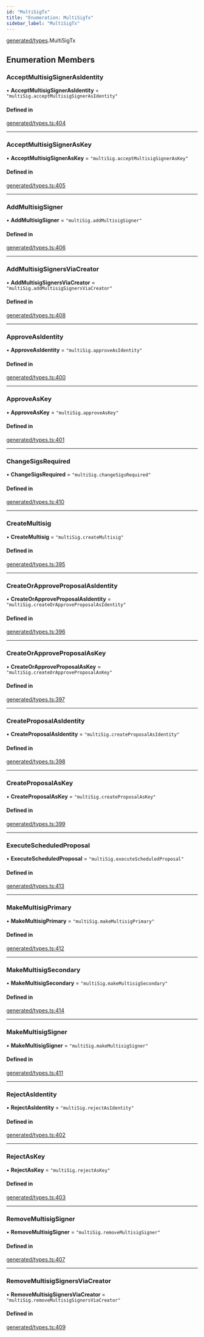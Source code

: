 ```yaml
---
id: "MultiSigTx"
title: "Enumeration: MultiSigTx"
sidebar_label: "MultiSigTx"
---
```


[generated/types](../../../../modules/Generated/Types/Types.md).MultiSigTx

## Enumeration Members

### AcceptMultisigSignerAsIdentity

• **AcceptMultisigSignerAsIdentity** = ``"multiSig.acceptMultisigSignerAsIdentity"``

#### Defined in

[generated/types.ts:404](https://github.com/PolymeshAssociation/polymesh-sdk/blob/15be87e8/src/generated/types.ts#L404)

___

### AcceptMultisigSignerAsKey

• **AcceptMultisigSignerAsKey** = ``"multiSig.acceptMultisigSignerAsKey"``

#### Defined in

[generated/types.ts:405](https://github.com/PolymeshAssociation/polymesh-sdk/blob/15be87e8/src/generated/types.ts#L405)

___

### AddMultisigSigner

• **AddMultisigSigner** = ``"multiSig.addMultisigSigner"``

#### Defined in

[generated/types.ts:406](https://github.com/PolymeshAssociation/polymesh-sdk/blob/15be87e8/src/generated/types.ts#L406)

___

### AddMultisigSignersViaCreator

• **AddMultisigSignersViaCreator** = ``"multiSig.addMultisigSignersViaCreator"``

#### Defined in

[generated/types.ts:408](https://github.com/PolymeshAssociation/polymesh-sdk/blob/15be87e8/src/generated/types.ts#L408)

___

### ApproveAsIdentity

• **ApproveAsIdentity** = ``"multiSig.approveAsIdentity"``

#### Defined in

[generated/types.ts:400](https://github.com/PolymeshAssociation/polymesh-sdk/blob/15be87e8/src/generated/types.ts#L400)

___

### ApproveAsKey

• **ApproveAsKey** = ``"multiSig.approveAsKey"``

#### Defined in

[generated/types.ts:401](https://github.com/PolymeshAssociation/polymesh-sdk/blob/15be87e8/src/generated/types.ts#L401)

___

### ChangeSigsRequired

• **ChangeSigsRequired** = ``"multiSig.changeSigsRequired"``

#### Defined in

[generated/types.ts:410](https://github.com/PolymeshAssociation/polymesh-sdk/blob/15be87e8/src/generated/types.ts#L410)

___

### CreateMultisig

• **CreateMultisig** = ``"multiSig.createMultisig"``

#### Defined in

[generated/types.ts:395](https://github.com/PolymeshAssociation/polymesh-sdk/blob/15be87e8/src/generated/types.ts#L395)

___

### CreateOrApproveProposalAsIdentity

• **CreateOrApproveProposalAsIdentity** = ``"multiSig.createOrApproveProposalAsIdentity"``

#### Defined in

[generated/types.ts:396](https://github.com/PolymeshAssociation/polymesh-sdk/blob/15be87e8/src/generated/types.ts#L396)

___

### CreateOrApproveProposalAsKey

• **CreateOrApproveProposalAsKey** = ``"multiSig.createOrApproveProposalAsKey"``

#### Defined in

[generated/types.ts:397](https://github.com/PolymeshAssociation/polymesh-sdk/blob/15be87e8/src/generated/types.ts#L397)

___

### CreateProposalAsIdentity

• **CreateProposalAsIdentity** = ``"multiSig.createProposalAsIdentity"``

#### Defined in

[generated/types.ts:398](https://github.com/PolymeshAssociation/polymesh-sdk/blob/15be87e8/src/generated/types.ts#L398)

___

### CreateProposalAsKey

• **CreateProposalAsKey** = ``"multiSig.createProposalAsKey"``

#### Defined in

[generated/types.ts:399](https://github.com/PolymeshAssociation/polymesh-sdk/blob/15be87e8/src/generated/types.ts#L399)

___

### ExecuteScheduledProposal

• **ExecuteScheduledProposal** = ``"multiSig.executeScheduledProposal"``

#### Defined in

[generated/types.ts:413](https://github.com/PolymeshAssociation/polymesh-sdk/blob/15be87e8/src/generated/types.ts#L413)

___

### MakeMultisigPrimary

• **MakeMultisigPrimary** = ``"multiSig.makeMultisigPrimary"``

#### Defined in

[generated/types.ts:412](https://github.com/PolymeshAssociation/polymesh-sdk/blob/15be87e8/src/generated/types.ts#L412)

___

### MakeMultisigSecondary

• **MakeMultisigSecondary** = ``"multiSig.makeMultisigSecondary"``

#### Defined in

[generated/types.ts:414](https://github.com/PolymeshAssociation/polymesh-sdk/blob/15be87e8/src/generated/types.ts#L414)

___

### MakeMultisigSigner

• **MakeMultisigSigner** = ``"multiSig.makeMultisigSigner"``

#### Defined in

[generated/types.ts:411](https://github.com/PolymeshAssociation/polymesh-sdk/blob/15be87e8/src/generated/types.ts#L411)

___

### RejectAsIdentity

• **RejectAsIdentity** = ``"multiSig.rejectAsIdentity"``

#### Defined in

[generated/types.ts:402](https://github.com/PolymeshAssociation/polymesh-sdk/blob/15be87e8/src/generated/types.ts#L402)

___

### RejectAsKey

• **RejectAsKey** = ``"multiSig.rejectAsKey"``

#### Defined in

[generated/types.ts:403](https://github.com/PolymeshAssociation/polymesh-sdk/blob/15be87e8/src/generated/types.ts#L403)

___

### RemoveMultisigSigner

• **RemoveMultisigSigner** = ``"multiSig.removeMultisigSigner"``

#### Defined in

[generated/types.ts:407](https://github.com/PolymeshAssociation/polymesh-sdk/blob/15be87e8/src/generated/types.ts#L407)

___

### RemoveMultisigSignersViaCreator

• **RemoveMultisigSignersViaCreator** = ``"multiSig.removeMultisigSignersViaCreator"``

#### Defined in

[generated/types.ts:409](https://github.com/PolymeshAssociation/polymesh-sdk/blob/15be87e8/src/generated/types.ts#L409)
